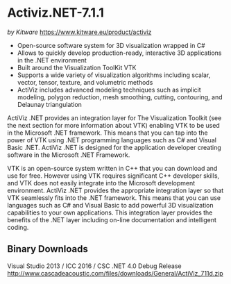 # Activiz.NET-7.1.1
*by Kitware* https://www.kitware.eu/product/activiz
* Open-source software system for 3D visualization wrapped in C#
* Allows to quickly develop production-ready, interactive 3D applications in the .NET environment
* Built around the Visualization ToolKit VTK
* Supports a wide variety of visualization algorithms including scalar, vector, tensor, texture, and volumetric methods
* ActiViz includes advanced modeling techniques such as implicit modeling, polygon reduction, mesh smoothing, cutting, contouring, and Delaunay triangulation

ActiViz .NET provides an integration layer for The Visualization Toolkit (see the next
section for more information about VTK) enabling VTK to be used in the Microsoft
.NET framework. This means that you can tap into the power of VTK using .NET
programming languages such as C# and Visual Basic .NET. ActiViz .NET is designed for
the application developer creating software in the Microsoft .NET Framework.

VTK is an open-source system written in C++ that you can download and use for free.
However using VTK requires significant C++ developer skills, and VTK does not easily
integrate into the Microsoft development environment. ActiViz .NET provides the
appropriate integration layer so that VTK seamlessly fits into the .NET framework. This
means that you can use languages such as C# and Visual Basic to add powerful 3D
visualization capabilities to your own applications. This integration layer provides the
benefits of the .NET layer including on-line documentation and intelligent coding.

## Binary Downloads

Visual Studio 2013 / ICC 2016 / CSC .NET 4.0 Debug Release
http://www.cascadeacoustic.com/files/downloads/General/ActiViz_711d.zip
